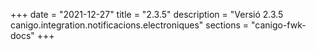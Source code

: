 +++
date        = "2021-12-27"
title       = "2.3.5"
description = "Versió 2.3.5 canigo.integration.notificacions.electroniques"
sections    = "canigo-fwk-docs"
+++